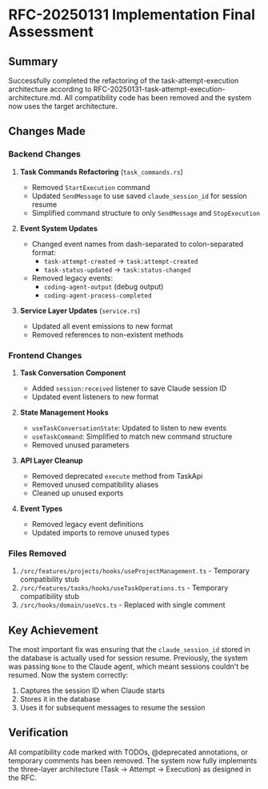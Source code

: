 # RFC-20250131 Implementation Final Assessment

## Summary

Successfully completed the refactoring of the task-attempt-execution architecture according to RFC-20250131-task-attempt-execution-architecture.md. All compatibility code has been removed and the system now uses the target architecture.

## Changes Made

### Backend Changes

1. **Task Commands Refactoring** (`task_commands.rs`)
   - Removed `StartExecution` command
   - Updated `SendMessage` to use saved `claude_session_id` for session resume
   - Simplified command structure to only `SendMessage` and `StopExecution`

2. **Event System Updates**
   - Changed event names from dash-separated to colon-separated format:
     - `task-attempt-created` → `task:attempt-created`
     - `task-status-updated` → `task:status-changed`
   - Removed legacy events:
     - `coding-agent-output` (debug output)
     - `coding-agent-process-completed`

3. **Service Layer Updates** (`service.rs`)
   - Updated all event emissions to new format
   - Removed references to non-existent methods

### Frontend Changes

1. **Task Conversation Component**
   - Added `session:received` listener to save Claude session ID
   - Updated event listeners to new format

2. **State Management Hooks**
   - `useTaskConversationState`: Updated to listen to new events
   - `useTaskCommand`: Simplified to match new command structure
   - Removed unused parameters

3. **API Layer Cleanup**
   - Removed deprecated `execute` method from TaskApi
   - Removed unused compatibility aliases
   - Cleaned up unused exports

4. **Event Types**
   - Removed legacy event definitions
   - Updated imports to remove unused types

### Files Removed

1. `/src/features/projects/hooks/useProjectManagement.ts` - Temporary compatibility stub
2. `/src/features/tasks/hooks/useTaskOperations.ts` - Temporary compatibility stub
3. `/src/hooks/domain/useVcs.ts` - Replaced with single comment

## Key Achievement

The most important fix was ensuring that the `claude_session_id` stored in the database is actually used for session resume. Previously, the system was passing `None` to the Claude agent, which meant sessions couldn't be resumed. Now the system correctly:

1. Captures the session ID when Claude starts
2. Stores it in the database
3. Uses it for subsequent messages to resume the session

## Verification

All compatibility code marked with TODOs, @deprecated annotations, or temporary comments has been removed. The system now fully implements the three-layer architecture (Task → Attempt → Execution) as designed in the RFC.